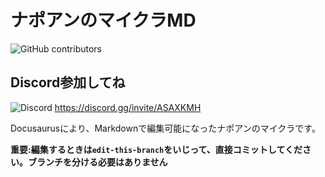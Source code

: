 # ナポアンのマイクラMD

![GitHub contributors](https://img.shields.io/github/contributors/sasigume/markdown-gaming)

## Discord参加してね

![Discord](https://img.shields.io/discord/390466362373570561)
https://discord.gg/invite/ASAXKMH

Docusaurusにより、Markdownで編集可能になったナポアンのマイクラです。

**重要:編集するときは`edit-this-branch`をいじって、直接コミットしてください。ブランチを分ける必要はありません**